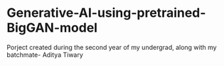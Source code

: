 # Generative-AI-using-pretrained-BigGAN-model
Porject created during the second year of my undergrad, along with my batchmate- Aditya Tiwary
